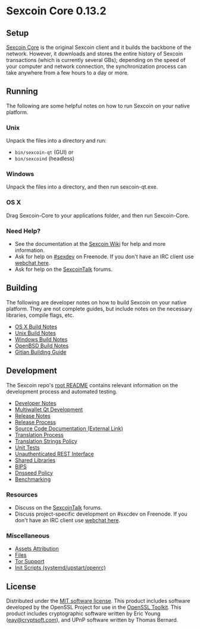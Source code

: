 Sexcoin Core 0.13.2
=====================

Setup
---------------------
[Sexcoin Core](http://github.com/sexcoin-project/sexcoin/releases) is the original Sexcoin client and it builds the backbone of the network. However, it downloads and stores the entire history of Sexcoin transactions (which is currently several GBs); depending on the speed of your computer and network connection, the synchronization process can take anywhere from a few hours to a day or more.

Running
---------------------
The following are some helpful notes on how to run Sexcoin on your native platform.

### Unix

Unpack the files into a directory and run:

- `bin/sexcoin-qt` (GUI) or
- `bin/sexcoind` (headless)

### Windows

Unpack the files into a directory, and then run sexcoin-qt.exe.

### OS X

Drag Sexcoin-Core to your applications folder, and then run Sexcoin-Core.

### Need Help?

* See the documentation at the [Sexcoin Wiki](https://wiki.sexcoin.info/)
for help and more information.
* Ask for help on [#sexdev](http://webchat.freenode.net?channels=sxcdev) on Freenode. If you don't have an IRC client use [webchat here](http://webchat.freenode.net?channels=sxcdev).
* Ask for help on the [SexcoinTalk](https://sexcoinforum.com/) forums.

Building
---------------------
The following are developer notes on how to build Sexcoin on your native platform. They are not complete guides, but include notes on the necessary libraries, compile flags, etc.

- [OS X Build Notes](build-osx.md)
- [Unix Build Notes](build-unix.md)
- [Windows Build Notes](build-windows.md)
- [OpenBSD Build Notes](build-openbsd.md)
- [Gitian Building Guide](gitian-building.md)

Development
---------------------
The Sexcoin repo's [root README](/README.md) contains relevant information on the development process and automated testing.

- [Developer Notes](developer-notes.md)
- [Multiwallet Qt Development](multiwallet-qt.md)
- [Release Notes](release-notes.md)
- [Release Process](release-process.md)
- [Source Code Documentation (External Link)](https://dev.visucore.com/bitcoin/doxygen/)
- [Translation Process](translation_process.md)
- [Translation Strings Policy](translation_strings_policy.md)
- [Unit Tests](unit-tests.md)
- [Unauthenticated REST Interface](REST-interface.md)
- [Shared Libraries](shared-libraries.md)
- [BIPS](bips.md)
- [Dnsseed Policy](dnsseed-policy.md)
- [Benchmarking](benchmarking.md)

### Resources
* Discuss on the [SexcoinTalk](https://sexcoinforum.com/) forums.
* Discuss project-specific development on #sxcdev on Freenode. If you don't have an IRC client use [webchat here](http://webchat.freenode.net/?channels=sxcdev).

### Miscellaneous
- [Assets Attribution](assets-attribution.md)
- [Files](files.md)
- [Tor Support](tor.md)
- [Init Scripts (systemd/upstart/openrc)](init.md)

License
---------------------
Distributed under the [MIT software license](http://www.opensource.org/licenses/mit-license.php).
This product includes software developed by the OpenSSL Project for use in the [OpenSSL Toolkit](https://www.openssl.org/). This product includes
cryptographic software written by Eric Young ([eay@cryptsoft.com](mailto:eay@cryptsoft.com)), and UPnP software written by Thomas Bernard.
